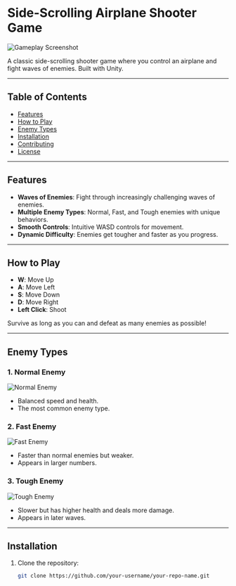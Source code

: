 # Side-Scrolling Airplane Shooter Game

![Gameplay Screenshot](https://repository-images.githubusercontent.com/440026601/ac2c4ec2-abf0-4505-8afc-1f7ded9d373c)

A classic side-scrolling shooter game where you control an airplane and fight waves of enemies. Built with Unity.

---

## Table of Contents
- [Features](#features)
- [How to Play](#how-to-play)
- [Enemy Types](#enemy-types)
- [Installation](#installation)
- [Contributing](#contributing)
- [License](#license)

---

## Features
- **Waves of Enemies**: Fight through increasingly challenging waves of enemies.
- **Multiple Enemy Types**: Normal, Fast, and Tough enemies with unique behaviors.
- **Smooth Controls**: Intuitive WASD controls for movement.
- **Dynamic Difficulty**: Enemies get tougher and faster as you progress.

---

## How to Play
- **W**: Move Up
- **A**: Move Left
- **S**: Move Down
- **D**: Move Right
- **Left Click**: Shoot

Survive as long as you can and defeat as many enemies as possible!

---

## Enemy Types

### 1. Normal Enemy
![Normal Enemy](https://via.placeholder.com/100x100.png?text=Normal+Enemy)
- Balanced speed and health.
- The most common enemy type.

### 2. Fast Enemy
![Fast Enemy](https://via.placeholder.com/100x100.png?text=Fast+Enemy)
- Faster than normal enemies but weaker.
- Appears in larger numbers.

### 3. Tough Enemy
![Tough Enemy](https://via.placeholder.com/100x100.png?text=Tough+Enemy)
- Slower but has higher health and deals more damage.
- Appears in later waves.

---

## Installation
1. Clone the repository:
   ```bash
   git clone https://github.com/your-username/your-repo-name.git